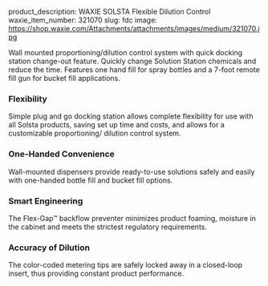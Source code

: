 product_description: WAXIE SOLSTA Flexible Dilution Control
waxie_item_number: 321070
slug: fdc
image: https://shop.waxie.com/Attachments/attachments/images/medium/321070.jpg

Wall mounted proportioning/dilution control system with quick docking station change-out feature. Quickly change Solution Station chemicals and reduce the time. Features one hand fill for spray bottles and a 7-foot remote fill gun for bucket fill applications.

### Flexibility
Simple plug and go docking station allows complete flexibility for use with all Solsta products, saving set up time and costs, and allows for a customizable proportioning/ dilution control system.

### One-Handed Convenience
Wall-mounted dispensers provide ready-to-use solutions safely and easily with one-handed bottle fill and bucket fill options.

### Smart Engineering
The Flex-Gap™ backflow preventer minimizes product foaming, moisture in the cabinet and meets the strictest regulatory requirements.

### Accuracy of Dilution
The color-coded metering tips are safely locked away in a closed-loop insert, thus providing constant product performance.

